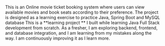 This is an Online movie ticket booking system where users can view available movies and book seats according to their preference. The project is designed as a learning exercise to practice Java, Spring Boot and MySQL database
This is a **learning project ** I built while learning Java Full Stack development from scratch.  As a fresher, I am exploring backend, frontend, and database integration, and I am learning from my mistakes along the way. I am continuously improving it as I learn more.

